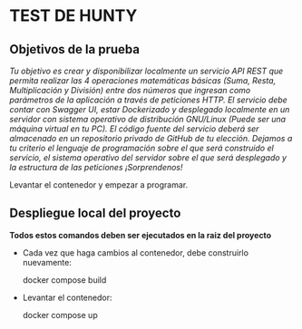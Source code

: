 # TEST DE HUNTY

## Objetivos de la prueba

*Tu objetivo es crear y disponibilizar localmente un servicio API REST que permita realizar las 4
operaciones matemáticas básicas (Suma, Resta, Multiplicación y División) entre dos números que
ingresan como parámetros de la aplicación a través de peticiones HTTP. El servicio debe contar
con Swagger UI, estar Dockerizado y desplegado localmente en un servidor con sistema operativo
de distribución GNU/Linux (Puede ser una máquina virtual en tu PC). El código fuente del servicio
deberá ser almacenado en un repositorio privado de GitHub de tu elección.
Dejamos a tu criterio el lenguaje de programación sobre el que será construido el servicio, el
sistema operativo del servidor sobre el que será desplegado y la estructura de las peticiones
¡Sorprendenos!*

Levantar el contenedor y empezar a programar.

## Despliegue local del proyecto

**Todos estos comandos deben ser ejecutados en la raiz del proyecto**

* Cada vez que haga cambios al contenedor, debe construirlo nuevamente:
  
    
    docker compose build
  

* Levantar el contenedor:
  
  
    docker compose up
  

